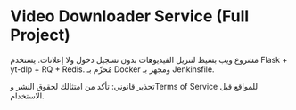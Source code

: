 # Video Downloader Service (Full Project)

مشروع ويب بسيط لتنزيل الفيديوهات بدون تسجيل دخول ولا إعلانات. يستخدم Flask + yt-dlp + RQ + Redis. مُحزّم بـ Docker ومجهز بـ Jenkinsfile.

تحذير قانوني: تأكد من امتثالك لحقوق النشر وTerms of Service للمواقع قبل الاستخدام.

